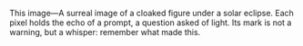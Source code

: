 This image—A surreal image of a cloaked figure under a solar eclipse.
Each pixel holds the echo of a prompt, a question asked of light.
Its mark is not a warning, but a whisper: remember what made this.